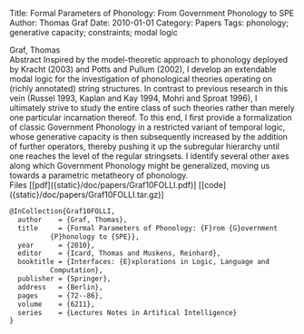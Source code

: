 Title: Formal Parameters of Phonology: From Government Phonology to SPE
Author: Thomas Graf
Date: 2010-01-01
Category: Papers
Tags: phonology; generative capacity; constraints; modal logic

<div markdown class="authors">
Graf, Thomas
</div>

<div markdown class="abstract">
<span id="abstract-title">Abstract</span>
Inspired by the model-theoretic approach to phonology deployed by Kracht (2003) and Potts and Pullum (2002), I develop an extendable modal logic for the investigation of phonological theories operating on (richly annotated) string structures.
In contrast to previous research in this vein (Russel 1993, Kaplan and Kay 1994, Mohri and Sproat 1996), I ultimately strive to study the entire class of such theories rather than merely one particular incarnation thereof.
To this end, I first provide a formalization of classic Government Phonology in a restricted variant of temporal logic, whose generative capacity is then subsequently increased by the addition of further operators, thereby pushing it up the subregular hierarchy until one reaches the level of the regular stringsets.
I identify several other axes along which Government Phonology might be generalized, moving us towards a parametric metatheory of phonology.
</div>

<div markdown class="files">
<span id="files-title">Files</span>
[[pdf]({static}/doc/papers/Graf10FOLLI.pdf)]
[[code]({static}/doc/papers/Graf10FOLLI.tar.gz)]
</div>

~~~latex
@InCollection{Graf10FOLLI,
  author	= {Graf, Thomas},
  title		= {Formal Parameters of Phonology: {F}rom {G}overnment
		  {P}honology to {SPE}},
  year		= {2010},
  editor	= {Icard, Thomas and Muskens, Reinhard},
  booktitle	= {Interfaces: {E}xplorations in Logic, Language and
		  Computation},
  publisher	= {Springer},
  address	= {Berlin},
  pages		= {72--86},
  volume	= {6211},
  series	= {Lectures Notes in Artifical Intelligence}
}
~~~
